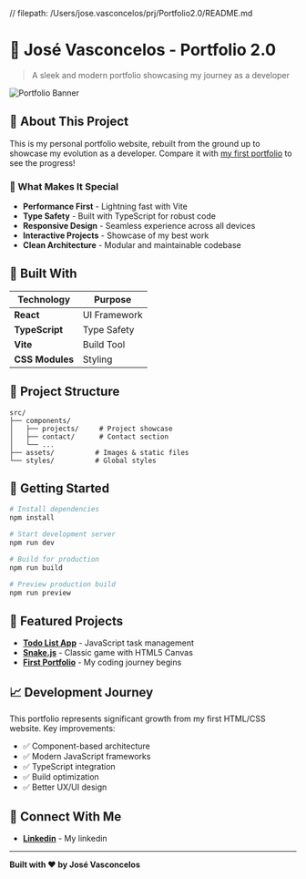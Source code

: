 // filepath: /Users/jose.vasconcelos/prj/Portfolio2.0/README.md
# 💼 José Vasconcelos - Portfolio 2.0

> A sleek and modern portfolio showcasing my journey as a developer

![Portfolio Banner](https://via.placeholder.com/800x400/1a1a2e/16213e?text=Portfolio+2.0)

## 🎯 About This Project

This is my personal portfolio website, rebuilt from the ground up to showcase my evolution as a developer. Compare it with [my first portfolio](https://tadeo199928.github.io/Portfolio/) to see the progress!

### 🌟 What Makes It Special

- **Performance First** - Lightning fast with Vite
- **Type Safety** - Built with TypeScript for robust code
- **Responsive Design** - Seamless experience across all devices
- **Interactive Projects** - Showcase of my best work
- **Clean Architecture** - Modular and maintainable codebase

## 🔧 Built With

| Technology | Purpose |
|------------|---------|
| **React** | UI Framework |
| **TypeScript** | Type Safety |
| **Vite** | Build Tool |
| **CSS Modules** | Styling |

## 📁 Project Structure

```
src/
├── components/
│   ├── projects/     # Project showcase
│   ├── contact/      # Contact section
│   └── ...
├── assets/          # Images & static files
└── styles/          # Global styles
```

## 🚀 Getting Started

```bash
# Install dependencies
npm install

# Start development server
npm run dev

# Build for production
npm run build

# Preview production build
npm run preview
```

## 🎨 Featured Projects

- **[Todo List App](https://tadeo199928.github.io/to-Do_List/)** - JavaScript task management
- **[Snake.js](https://tadeo199928.github.io/snake.js/)** - Classic game with HTML5 Canvas
- **[First Portfolio](https://tadeo199928.github.io/Portfolio/)** - My coding journey begins

## 📈 Development Journey

This portfolio represents significant growth from my first HTML/CSS website. Key improvements:

- ✅ Component-based architecture
- ✅ Modern JavaScript frameworks
- ✅ TypeScript integration
- ✅ Build optimization
- ✅ Better UX/UI design

## 🤝 Connect With Me

- **[Linkedin](https://www.linkedin.com/in/tadeo199928j/)** - My linkedin

---

**Built with ❤️ by José Vasconcelos**